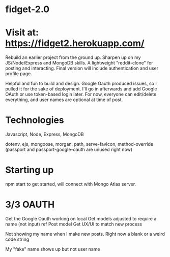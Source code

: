 # fidget-2.0
# Visit at: https://fidget2.herokuapp.com/

Rebuild an earlier project from the ground up. Sharpen up on my JS/Node/Express and MongoDB skills. A lightweight "reddit-clone" for posting and interacting. Final version will include authentication and user profile page.

Helpful and fun to build and design. Google Oauth produced issues, so I pulled it for the sake of deployment. I'll go in afterwards and add Google OAuth or use token-based login later. For now, everyone can edit/delete everything, and user names are optional at time of post. 

# Technologies
Javascript, Node, Express, MongoDB

dotenv, ejs, mongoose, morgan, path, serve-favicon, method-override (passport and passport-google-oauth are unused right now)

# Starting up
npm start to get started, will connect with Mongo Atlas server. 


# 3/3 OAUTH
Get the Google Oauth working on local
Get models adjusted to require a name (not input) ref Post model
Get UX/UI to match new process

Not showing my name when I make new posts. Right now a blank or a weird code string

My "fake" name shows up but not user name